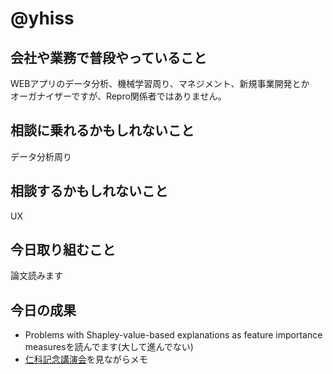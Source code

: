 # @yhiss

## 会社や業務で普段やっていること
WEBアプリのデータ分析、機械学習周り、マネジメント、新規事業開発とか  
オーガナイザーですが、Repro関係者ではありません。  


## 相談に乗れるかもしれないこと
データ分析周り

## 相談するかもしれないこと
UX

## 今日取り組むこと
論文読みます

## 今日の成果
- Problems with Shapley-value-based explanations as feature importance
measuresを読んでます(大して進んでない)  
- [仁科記念講演会](https://www.nishina-mf.or.jp/news/event/2020/09/12/2020/09/12/2020%E5%B9%B4%E5%BA%A6%E7%AC%AC66%E5%9B%9E%E5%AE%9A%E4%BE%8B%E4%BB%81%E7%A7%91%E8%A8%98%E5%BF%B5%E8%AC%9B%E6%BC%94%E4%BC%9A%E3%81%AE%E3%81%94%E6%A1%88%E5%86%85/)を見ながらメモ
